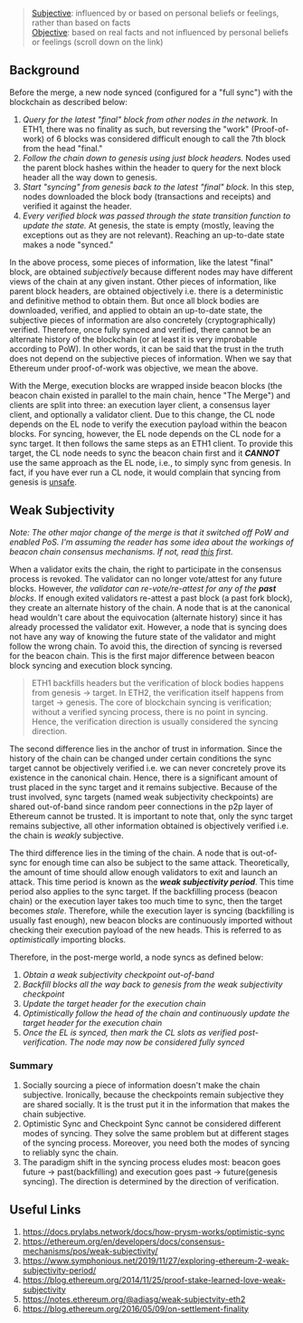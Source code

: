 > [Subjective](https://dictionary.cambridge.org/dictionary/english/subjective): influenced by or based on personal beliefs or feelings, rather than based on facts  
> [Objective](https://dictionary.cambridge.org/dictionary/english/objective): based on real facts and not influenced by personal beliefs or feelings (scroll down on the link)

## Background

Before the merge, a new node synced (configured for a "full sync") with the blockchain as described below:
1. *Query for the latest "final" block from other nodes in the network.* In ETH1, there was no finality as such, but reversing the "work" (Proof-of-work) of 6 blocks was considered difficult enough to call the 7th block from the head "final."
2. *Follow the chain down to genesis using just block headers.* Nodes used the parent block hashes within the header to query for the next block header all the way down to genesis.
3. *Start "syncing" from genesis back to the latest "final" block.* In this step, nodes downloaded the block body (transactions and receipts) and verified it against the header.
4. *Every verified block was passed through the state transition function to update the state.* At genesis, the state is empty (mostly, leaving the exceptions out as they are not relevant). Reaching an up-to-date state makes a node "synced."

In the above process, some pieces of information, like the latest "final" block, are obtained *subjectively* because different nodes may have different views of the chain at any given instant. Other pieces of information, like parent block headers, are obtained objectively i.e. there is a deterministic and definitive method to obtain them. But once all block bodies are downloaded, verified, and applied to obtain an up-to-date state, the subjective pieces of information are also concretely (cryptographically) verified. Therefore, once fully synced and verified, there cannot be an alternate history of the blockchain (or at least it is very improbable according to PoW). In other words, it can be said that the trust in the truth does not depend on the subjective pieces of information. When we say that Ethereum under proof-of-work was objective, we mean the above.

With the Merge, execution blocks are wrapped inside beacon blocks (the beacon chain existed in parallel to the main chain, hence "The Merge") and clients are split into three: an execution layer client, a consensus layer client, and optionally a validator client. Due to this change, the CL node depends on the EL node to verify the execution payload within the beacon blocks. For syncing, however, the EL node depends on the CL node for a sync target. It then follows the same steps as an ETH1 client. To provide this target, the CL node needs to sync the beacon chain first and it ***CANNOT*** use the same approach as the EL node, i.e., to simply sync from genesis. In fact, if you have ever run a CL node, it would complain that syncing from genesis is [unsafe](https://docs.teku.consensys.io/concepts/weak-subjectivity#sync-outside-the-weak-subjectivity-period).

## Weak Subjectivity

*Note: The other major change of the merge is that it switched off PoW and enabled PoS. I'm assuming the reader has some idea about the workings of beacon chain consensus mechanisms. If not, read [this](https://ethos.dev/beacon-chain) first.*

When a validator exits the chain, the right to participate in the consensus process is revoked. The validator can no longer vote/attest for any future blocks. However, *the validator can re-vote/re-attest for any of the **past** blocks*. If enough exited validators re-attest a past block (a past fork block), they create an alternate history of the chain. A node that is at the canonical head wouldn't care about the equivocation (alternate history) since it has already processed the validator exit. However, a node that is syncing does not have any way of knowing the future state of the validator and might follow the wrong chain. To avoid this, the direction of syncing is reversed for the beacon chain. This is the first major difference between beacon block syncing and execution block syncing.

> ETH1 backfills headers but the verification of block bodies happens from genesis -> target. In ETH2, the verification itself happens from target -> genesis. The core of blockchain syncing is verification; without a verified syncing process, there is no point in syncing. Hence, the verification direction is usually considered the syncing direction.

The second difference lies in the anchor of trust in information. Since the history of the chain can be changed under certain conditions the sync target cannot be objectively verified i.e. we can never concretely prove its existence in the canonical chain. Hence, there is a significant amount of trust placed in the sync target and it remains subjective. Because of the trust involved, sync targets (named weak subjectivity checkpoints) are shared out-of-band since random peer connections in the p2p layer of Ethereum cannot be trusted. It is important to note that, only the sync target remains subjective, all other information obtained is objectively verified i.e. the chain is *weakly* subjective.

The third difference lies in the timing of the chain. A node that is out-of-sync for enough time can also be subject to the same attack. Theoretically, the amount of time should allow enough validators to exit and launch an attack. This time period is known as the ***weak subjectivity period***. This time period also applies to the sync target. If the backfilling process (beacon chain) or the execution layer takes too much time to sync, then the target becomes *stale*. Therefore, while the execution layer is syncing (backfilling is usually fast enough), new beacon blocks are continuously imported without checking their execution payload of the new heads. This is referred to as *optimistically* importing blocks.

Therefore, in the post-merge world, a node syncs as defined below:
1. *Obtain a weak subjectivity checkpoint out-of-band*
2. *Backfill blocks all the way back to genesis from the weak subjectivity checkpoint*
3. *Update the target header for the execution chain*
4. *Optimistically follow the head of the chain and continuously update the target header for the execution chain*
5. *Once the EL is synced, then mark the CL slots as verified post-verification. The node may now be considered fully synced*

### Summary

1. Socially sourcing a piece of information doesn't make the chain subjective. Ironically, because the checkpoints remain subjective they are shared socially. It is the trust put it in the information that makes the chain subjective. 
2. Optimistic Sync and Checkpoint Sync cannot be considered different modes of syncing. They solve the same problem but at different stages of the syncing process. Moreover, you need both the modes of syncing to reliably sync the chain. 
3. The paradigm shift in the syncing process eludes most: beacon goes future -> past(backfilling) and execution goes past -> future(genesis syncing). The direction is determined by the direction of verification.

## Useful Links

1. https://docs.prylabs.network/docs/how-prysm-works/optimistic-sync
2. https://ethereum.org/en/developers/docs/consensus-mechanisms/pos/weak-subjectivity/
3. https://www.symphonious.net/2019/11/27/exploring-ethereum-2-weak-subjectivity-period/
4. https://blog.ethereum.org/2014/11/25/proof-stake-learned-love-weak-subjectivity
5. https://notes.ethereum.org/@adiasg/weak-subjectvity-eth2
6. https://blog.ethereum.org/2016/05/09/on-settlement-finality
